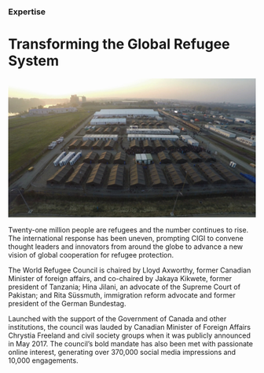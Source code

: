 ### Expertise

# Transforming the Global Refugee System

<div class="img-container">
  <img class="progressive" src="assets/slides/Slide-Still-WRC.jpg" alt="">
</div>

Twenty-one million people are refugees and the number continues to rise. The international response has been uneven, prompting CIGI to convene thought leaders and innovators from around the globe to advance a new vision of global cooperation for refugee protection.

The World Refugee Council is chaired by Lloyd Axworthy, former Canadian Minister of foreign affairs, and co-chaired by Jakaya Kikwete, former president of Tanzania; Hina Jilani, an advocate of the Supreme Court of Pakistan; and Rita Süssmuth, immigration reform advocate and former president of the German Bundestag.

Launched with the support of the Government of Canada and other institutions, the council was lauded by Canadian Minister of Foreign Affairs Chrystia Freeland and civil society groups when it was publicly announced in May 2017. The council’s bold mandate has also been met with passionate online interest, generating over 370,000 social media impressions and 10,000 engagements.



